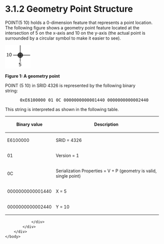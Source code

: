 <html dir="LTR" xmlns:mshelp="http://msdn.microsoft.com/mshelp" xmlns:ddue="http://ddue.schemas.microsoft.com/authoring/2003/5" xmlns:xlink="http://www.w3.org/1999/xlink" xmlns:tool="http://www.microsoft.com/tooltip">
    <head>
        <meta http-equiv="Content-Type" content="text/html; CHARSET=utf-8"></meta>
        <meta name="save" content="history"></meta>
        <title>3.1.2 Geometry Point Structure</title>
        <xml>
            <mshelp:toctitle title="3.1.2 Geometry Point Structure"></mshelp:toctitle>
            <mshelp:rltitle title="[MS-SSCLRT]: Geometry Point Structure"></mshelp:rltitle>
            <mshelp:keyword index="A" term="dc988cb6-4812-4ec6-91cd-cce329f6ecda"></mshelp:keyword>
            <mshelp:attr name="DCSext.ContentType" value="open specification"></mshelp:attr>
            <mshelp:attr name="AssetID" value="dc988cb6-4812-4ec6-91cd-cce329f6ecda"></mshelp:attr>
            <mshelp:attr name="TopicType" value="kbRef"></mshelp:attr>
            <mshelp:attr name="DCSext.Title" value="[MS-SSCLRT]: Geometry Point Structure" />
        </xml>
    </head>
    <body>
        <div id="header">
            <h1 class="heading">3.1.2 Geometry Point Structure</h1>
        </div>
        <div id="mainSection">
            <div id="mainBody">
                <div id="allHistory" class="saveHistory"></div>
                <div id="sectionSection0" class="section" name="collapseableSection">
                    

<p>POINT(5 10) holds a 0-dimension feature that represents a
point location. The following figure shows a geometry point feature located at
the intersection of 5 on the x-axis and 10 on the y-axis (the actual point is
surrounded by a circular symbol to make it easier to see).</p>

<p><img id="MS-SSCLRT_pict7fcc7d4e-00db-9108-3345-19e3878759d1.png" src="MS-SSCLRT_files/image001.png" alt="A geometry point" title="A geometry point"></p>

<p><b>Figure 1: A geometry point</b></p>

<p>POINT (5 10) in SRID 4326 is represented by the following
binary string:           </p>

<dl>
<dd>
<div><pre> 0xE6100000 01 0C 0000000000001440 0000000000002440
</pre></div>
</dd></dl>

<p>This string is interpreted as shown in the following table.</p>

<table>
 <thead>
  <tr>
   <th>
   <p>Binary value</p>
   </th>
   <th>
   <p>Description</p>
   </th>
  </tr>
 </thead>
 <tr>
  <td>
  <p>E6100000</p>
  </td>
  <td>
  <p>SRID = 4326</p>
  </td>
 </tr>
 <tr>
  <td>
  <p>01</p>
  </td>
  <td>
  <p>Version = 1</p>
  </td>
 </tr>
 <tr>
  <td>
  <p>0C</p>
  </td>
  <td>
  <p>Serialization Properties = V + P (geometry is valid,
  single point)</p>
  </td>
 </tr>
 <tr>
  <td>
  <p>0000000000001440</p>
  </td>
  <td>
  <p>X = 5</p>
  </td>
 </tr>
 <tr>
  <td>
  <p>0000000000002440</p>
  </td>
  <td>
  <p>Y = 10</p>
  </td>
 </tr>
</table>

<p> </p>


                </div>
            </div>
        </div>
    </body>
</html>
